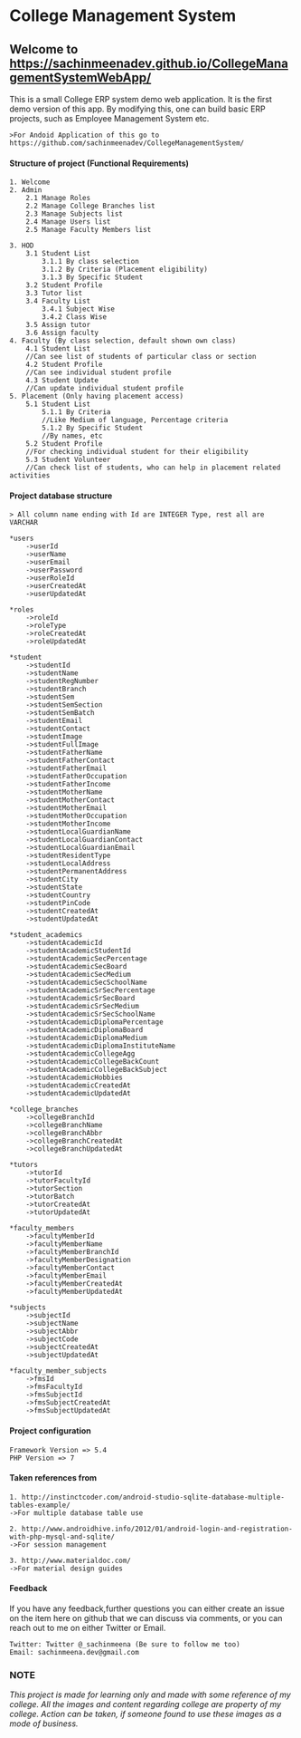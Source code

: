 # College Management System

## Welcome to https://sachinmeenadev.github.io/CollegeManagementSystemWebApp/

This is a small College ERP system demo web application. It is the first demo version of this app. By modifying this, one can build basic ERP projects, such as Employee Management System etc.
	
	>For Andoid Application of this go to https://github.com/sachinmeenadev/CollegeManagementSystem/

#### Structure of project (Functional Requirements)
    1. Welcome
	2. Admin
   		2.1 Manage Roles
   		2.2 Manage College Branches list
   		2.3 Manage Subjects list
   		2.4 Manage Users list		
   		2.5 Manage Faculty Members list

	3. HOD
		3.1 Student List
			3.1.1 By class selection
			3.1.2 By Criteria (Placement eligibility)
			3.1.3 By Specific Student
		3.2 Student Profile
		3.3 Tutor list
		3.4 Faculty List	
			3.4.1 Subject Wise
			3.4.2 Class Wise
		3.5 Assign tutor
		3.6 Assign faculty
	4. Faculty (By class selection, default shown own class)
        4.1 Student List
        //Can see list of students of particular class or section
        4.2 Student Profile
        //Can see individual student profile
        4.3 Student Update
        //Can update individual student profile
    5. Placement (Only having placement access)
        5.1 Student List
            5.1.1 By Criteria
            //Like Medium of language, Percentage criteria
            5.1.2 By Specific Student
            //By names, etc
        5.2 Student Profile
        //For checking individual student for their eligibility 
        5.3 Student Volunteer
        //Can check list of students, who can help in placement related activities
    	
#### Project database structure
    > All column name ending with Id are INTEGER Type, rest all are VARCHAR

    *users
		->userId 
		->userName
		->userEmail
		->userPassword
		->userRoleId
        ->userCreatedAt
        ->userUpdatedAt
		
	*roles
		->roleId
		->roleType
		->roleCreatedAt
		->roleUpdatedAt
		
	*student 
		->studentId
		->studentName
		->studentRegNumber
		->studentBranch
		->studentSem
		->studentSemSection
		->studentSemBatch
		->studentEmail
		->studentContact
		->studentImage		
		->studentFullImage
		->studentFatherName
		->studentFatherContact
		->studentFatherEmail
		->studentFatherOccupation
		->studentFatherIncome
		->studentMotherName
		->studentMotherContact
		->studentMotherEmail
		->studentMotherOccupation
		->studentMotherIncome
		->studentLocalGuardianName
		->studentLocalGuardianContact
		->studentLocalGuardianEmail
		->studentResidentType
		->studentLocalAddress
		->studentPermanentAddress
		->studentCity
		->studentState
		->studentCountry
		->studentPinCode
		->studentCreatedAt
		->studentUpdatedAt
		
	*student_academics
		->studentAcademicId
		->studentAcademicStudentId
		->studentAcademicSecPercentage
		->studentAcademicSecBoard
		->studentAcademicSecMedium
		->studentAcademicSecSchoolName
		->studentAcademicSrSecPercentage
		->studentAcademicSrSecBoard
		->studentAcademicSrSecMedium
		->studentAcademicSrSecSchoolName
		->studentAcademicDiplomaPercentage
		->studentAcademicDiplomaBoard
		->studentAcademicDiplomaMedium
		->studentAcademicDiplomaInstituteName
		->studentAcademicCollegeAgg
		->studentAcademicCollegeBackCount
		->studentAcademicCollegeBackSubject
		->studentAcademicHobbies
		->studentAcademicCreatedAt
		->studentAcademicUpdatedAt
		
	*college_branches
		->collegeBranchId
		->collegeBranchName
		->collegeBranchAbbr		
		->collegeBranchCreatedAt
		->collegeBranchUpdatedAt
		
	*tutors
		->tutorId
		->tutorFacultyId
		->tutorSection
		->tutorBatch
		->tutorCreatedAt
		->tutorUpdatedAt
		
	*faculty_members
		->facultyMemberId
		->facultyMemberName
		->facultyMemberBranchId
		->facultyMemberDesignation
		->facultyMemberContact
		->facultyMemberEmail
		->facultyMemberCreatedAt
		->facultyMemberUpdatedAt
		
	*subjects
		->subjectId
		->subjectName
		->subjectAbbr
		->subjectCode
		->subjectCreatedAt
		->subjectUpdatedAt
		
	*faculty_member_subjects
		->fmsId
		->fmsFacultyId
		->fmsSubjectId
		->fmsSubjectCreatedAt
		->fmsSubjectUpdatedAt

#### Project configuration
    Framework Version => 5.4
    PHP Version => 7
    
#### Taken references from
    1. http://instinctcoder.com/android-studio-sqlite-database-multiple-tables-example/
    ->For multiple database table use
    
    2. http://www.androidhive.info/2012/01/android-login-and-registration-with-php-mysql-and-sqlite/
    ->For session management
    
    3. http://www.materialdoc.com/
    ->For material design guides

#### Feedback
If you have any feedback,further questions you can either create an issue on the item here on github that we can discuss via comments, or you can reach out to me on either Twitter or Email.

    Twitter: Twitter @_sachinmeena (Be sure to follow me too)
    Email: sachinmeena.dev@gmail.com


### NOTE
 *_This project is made for learning only and made with some reference of my college. All the images and content regarding college are property of my college. Action can be taken, if someone found to use these images as a mode of business._*